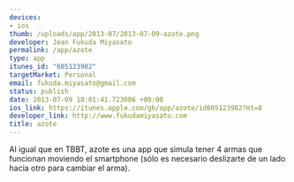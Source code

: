 ```yaml
--- 
devices: 
- ios
thumb: /uploads/app/2013-07/2013-07-09-azote.png
developer: Jean Fukuda Miyasato
permalink: /app/azote
type: app
itunes_id: "605123982"
targetMarket: Personal
email: fukuda.miyasato@gmail.com
status: publish
date: 2013-07-09 18:01:41.723006 +00:00
ios_link: https://itunes.apple.com/gb/app/azote/id605123982?mt=8
developer_link: http://www.fukudamiyasato.com
title: azote
---
```


Al igual que en TBBT, azote es una app que simula tener 4 armas que funcionan moviendo el smartphone (sólo es necesario deslizarte de un lado hacia otro para cambiar el arma).
